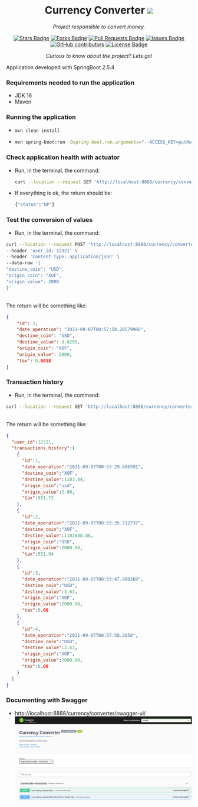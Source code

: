 <h1 align="center">Currency Converter 
<img src="https://jaya.tech/images/logo-white.png"/></h1>
<div align="center">

<i>Project responsible to convert money.</i>

<a href="https://github.com/abhisheknaiidu/awesome-github-profile-readme/stargazers"><img src="https://img.shields.io/github/stars/abhisheknaiidu/awesome-github-profile-readme" alt="Stars Badge"/></a>
<a href="https://github.com/abhisheknaiidu/awesome-github-profile-readme/network/members"><img src="https://img.shields.io/github/forks/abhisheknaiidu/awesome-github-profile-readme" alt="Forks Badge"/></a>
<a href="https://github.com/abhisheknaiidu/awesome-github-profile-readme/pulls"><img src="https://img.shields.io/github/issues-pr/abhisheknaiidu/awesome-github-profile-readme" alt="Pull Requests Badge"/></a>
<a href="https://github.com/abhisheknaiidu/awesome-github-profile-readme/issues"><img src="https://img.shields.io/github/issues/abhisheknaiidu/awesome-github-profile-readme" alt="Issues Badge"/></a>
<a href="https://github.com/abhisheknaiidu/awesome-github-profile-readme/graphs/contributors"><img alt="GitHub contributors" src="https://img.shields.io/github/contributors/abhisheknaiidu/awesome-github-profile-readme?color=2b9348"></a>
<a href="https://github.com/abhisheknaiidu/awesome-github-profile-readme/blob/master/LICENSE"><img src="https://img.shields.io/github/license/abhisheknaiidu/awesome-github-profile-readme?color=2b9348" alt="License Badge"/></a>

<i>Curious to know about the project? Lets go!</i>

</div>

Application developed with SpringBoot 2.5.4
### Requirements needed to run the application
- JDK 16
- Maven 

### Running the application
- ```bash
  mvn clean install 
  ```
- ```bash
  mvn spring-boot:run -Dspring-boot.run.arguments="--ACCESS_KEY=putHereYourAccessKey"
  ```

### Check application health with actuator
- Run, in the terminal, the command: <br> 
  ```bash
  curl --location --request GET 'http://localhost:8888/currency/converter/actuator/health'
  ```

- If everything is ok, the return should be: <br> 
  ```bash
  {"status":"UP"}
  ```

### Test the conversion of values
- Run, in the terminal, the command: <br>
```bash
curl --location --request POST 'http://localhost:8888/currency/converter/' \
--header 'user_id: 12321' \
--header 'Content-Type: application/json' \
--data-raw '{
"destine_coin": "USD",
"origin_coin": "XOF",
"origin_value": 2000
}'
```
<br> The return will be something like: <br>

```json
{
    "id": 1,
    "date_operation": "2021-09-07T00:57:58.28579966",
    "destine_coin": "USD",
    "destine_value": 3.6295,
    "origin_coin": "XOF",
    "origin_value": 2000,
    "tax": 0.0018
}
```

### Transaction history
- Run, in the terminal, the command: <br>


```bash
curl --location --request GET 'http://localhost:8888/currency/converter/historic/12321'
```

<br> The return will be something like: <br>

```json
{
  "user_id":12321,
  "transactions_history":[
    {
      "id":1,
      "date_operation":"2021-09-07T00:53:29.686591",
      "destine_coin":"XOF",
      "destine_value":1103.44,
      "origin_coin":"usd",
      "origin_value":2.00,
      "tax":551.72
    },
    {
      "id":2,
      "date_operation":"2021-09-07T00:53:35.712737",
      "destine_coin":"XOF",
      "destine_value":1103880.86,
      "origin_coin":"USD",
      "origin_value":2000.00,
      "tax":551.94
    },
    {
      "id":3,
      "date_operation":"2021-09-07T00:53:47.860369",
      "destine_coin":"USD",
      "destine_value":3.63,
      "origin_coin":"XOF",
      "origin_value":2000.00,
      "tax":0.00
    },
    {
      "id":4,
      "date_operation":"2021-09-07T00:57:58.2858",
      "destine_coin":"USD",
      "destine_value":3.63,
      "origin_coin":"XOF",
      "origin_value":2000.00,
      "tax":0.00
    }
  ]
}
```

### Documenting with Swagger
- http://localhost:8888/currency/converter/swagger-ui/
![img.png](img.png)